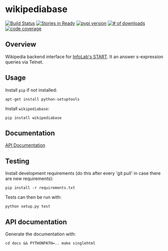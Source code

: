 # wikipediabase

[![Build Status](https://secure.travis-ci.org/fakedrake/WikipediaBase.png)](http://travis-ci.org/fakedrake/WikipediaBase)
[![Stories in Ready](https://badge.waffle.io/fakedrake/wikipediabase.png?label=ready)](https://waffle.io/fakedrake/wikipediabase) [![pypi version](https://badge.fury.io/py/wikipediabase.png)](http://badge.fury.io/py/wikipediabase)
[![# of downloads](https://pypip.in/d/wikipediabase/badge.png)](https://crate.io/packages/wikipediabase?version=latest)
[![code coverage](https://coveralls.io/repos/fakedrake/wikipediabase/badge.png?branch=master)](https://coveralls.io/r/fakedrake/wikipediabase?branch=master)

## Overview

Wikipedia backend interface for
[InfoLab's START](http://start.mit.edu). It an answer s-expression
queries via Telnet.

## Usage

Install `pip` if not installed:

    apt-get install python-setuptools

Install `wikipediabase`:

    pip install wikipediabase

## Documentation

[API Documentation](http://wikipediabase.rtfd.org)

## Testing

Install development requirements (do this after every 'git pull' in
case there are new requirements):

    pip install -r requirements.txt

Tests can then be run with:

    python setup.py test

## API documentation

Generate the documentation with:

    cd docs && PYTHONPATH=.. make singlehtml

